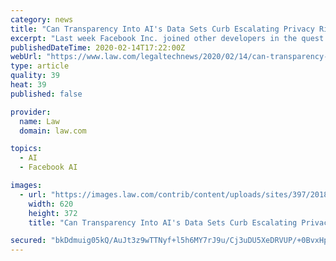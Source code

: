 ```yaml
---
category: news
title: "Can Transparency Into AI's Data Sets Curb Escalating Privacy Risk?"
excerpt: "Last week Facebook Inc. joined other developers in the quest to better trace the data used ... “This could expose information to a competitor about your proprietary machine learning and AI algorithms that you intended to be a competitive advantage or trade secret. This could lead to competitors studying how your algorithms are processing ..."
publishedDateTime: 2020-02-14T17:22:00Z
webUrl: "https://www.law.com/legaltechnews/2020/02/14/can-transparency-into-ais-data-sets-curb-escalating-privacy-risk/"
type: article
quality: 39
heat: 39
published: false

provider:
  name: Law
  domain: law.com

topics:
  - AI
  - Facebook AI

images:
  - url: "https://images.law.com/contrib/content/uploads/sites/397/2018/08/binary-data-Article-201808171713-1.jpg"
    width: 620
    height: 372
    title: "Can Transparency Into AI's Data Sets Curb Escalating Privacy Risk?"

secured: "bkDdmuig05kQ/AuJt3z9wTTNyf+l5h6MY7rJ9u/Cj3uDU5XeDRVUP/+0BvxHpnawefbvR6i4uPynRdWwJ9E4t5tXkhZuMPCtPkzsdQcPV1eNDFqiJFybnh+44dCHhRKi6KrblSTCtB2MV9BnqGXdagD1GPe2ETjLfXIBPge1cR2miikJ1O2cJvGbGvHX8qf7zlTKgPEN19i79XgZH9rIIBSxae2iWUyi8AetuXMvOgdlkWkD7/ks8gpK1XUD2o4ALQM2AWHOACiWy/AWsqQHHK9ydYmt7G722TjhEvploD+qKaLBJw8WdZxX3x5T3TpxOTyKgVnm/hLJH6O/9U3wNsb6RVvk+kEmF1VzNhTJCXjWuyr8qiO6/u54Ln98kfvi3uAyCJv3s1ClFvh0bjA4QK+mE8X3Q0ZX2jwFkANbbGxjv7YEe0fUa6VHuWO8coG5ZeezIUW0gYp9I0DxiTYp9xrJWYyjL3Np4n3eAbMOEkI=;R2sAOTgsFX+pzSZLsvDTKA=="
---
```


